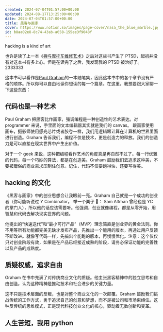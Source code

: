 ```yaml
---
created: 2024-07-04T01:57:00+00:00
updated: 2024-08-17T13:25:00+00:00
date: 2024-07-04T01:57:00+00:00
title: 黑客与画家
cover: https://www.notion.so/images/page-cover/nasa_the_blue_marble.jpg
id: b8aa02e8-8c74-43ab-a658-155ee3f9048f
---
```


hacking is a kind of art

也许是读了上一本《[禅与摩托车维修艺术](/f1a1f945e61f42068d1ac9f9e8e66d8a)》之后对这些书产生了 PTSD，起初并没有对这本书有多上心。但是在读完了之后，我发现我的 PTSD 被治好了。2333333

这本书可以看作是[Paul Graham](https://www.paulgraham.com/)的一本随笔集，因此这本书中的各个章节没有严格的顺序。所以你可以自由地读你想读的每一个篇章。在这里，我想要跟大家聊一下这些东西：

## 代码也是一种艺术

Paul Graham 把黑客比作画家，强调编程是一种创造性的艺术表达。对 programmer 来说，手里面的文本编辑器其实就是我们的 canvas。 跟画家使用画布，摄影师使用感光芯片或者胶卷一样，我们用逻辑跟计算在计算机的世界里面进行创造。Graham 告诉我们，编程不仅是技术，更是创造力的释放。我们的创造力是可以直接在现实世界中产生出价值。

对于一个 geek 来说，这种把编程看作艺术的角度真是再自然不过了。每一行优雅的代码，每一个巧妙的算法，都是在创造美。Graham 鼓励我们去追求这种美，不要被庸俗的商业需求压制住创意。记住，代码不仅要跑得快，还要写得美。

## hacking 的文化

《黑客与画家》中的创业思想会让我眼前一亮。Graham 自己就是一个成功的创业者（你可能听说过 Y Combinator， 举一个栗子 🌰： Sam Altman 曾经也是 YC 的掌门人），所以他的话应该需要听。他强调，创业就像编程，都是从零开始，用智慧和代码去解决现实世界的问题。

他提出的“快速迭代”和“最小可行产品”（MVP）理念简直是创业界的黄金法则。你不用等所有功能都完美无缺才发布产品，先推出一个能用的版本，再通过用户反馈不断改进。就像写代码一样，先搞出个能跑的版本，再慢慢优化。注意：这个仅仅只对创业阶段有效，如果是在产品已经接近成熟的阶段，请务必保证功能的完善性以及产品的成熟度。

## 质疑权威，追求自由

Graham 在书中充满了对传统商业文化的质疑。他主张黑客精神中的独立思考和自由创造，认为这种精神是推动技术和社会进步的关键力量。

这不只是技术层面的反叛，也是对整个商业文化的一次颠覆。Graham 鼓励我们挑战传统的工作方式，勇于追求自己的创意和梦想，而不是被公司和市场束缚住。这种反传统的思维模式，正是现代科技创业文化的核心，驱动着无数创新和变革。

## 人生苦短，我用 python
